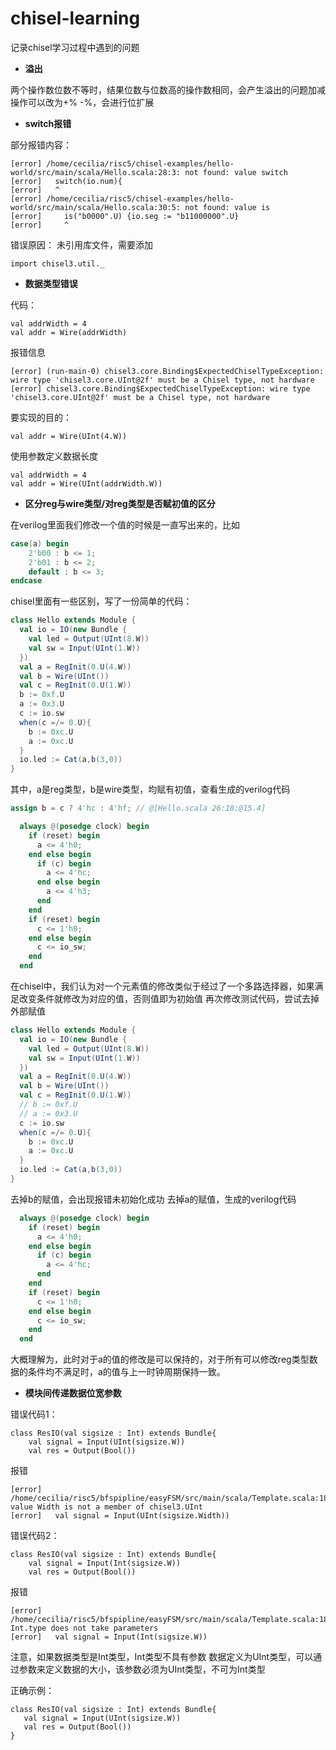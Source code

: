 # chisel-learning
记录chisel学习过程中遇到的问题
- **溢出**

两个操作数位数不等时，结果位数与位数高的操作数相同，会产生溢出的问题加减操作可以改为+% -%，会进行位扩展

- **switch报错**

部分报错内容：
```
[error] /home/cecilia/risc5/chisel-examples/hello-world/src/main/scala/Hello.scala:28:3: not found: value switch
[error]   switch(io.num){
[error]   ^
[error] /home/cecilia/risc5/chisel-examples/hello-world/src/main/scala/Hello.scala:30:5: not found: value is
[error]     is("b0000".U) {io.seg := "b11000000".U}
[error]     ^
```
错误原因： 未引用库文件，需要添加
```
import chisel3.util._
```
- **数据类型错误**

代码：
```
val addrWidth = 4
val addr = Wire(addrWidth) 
```
报错信息
```
[error] (run-main-0) chisel3.core.Binding$ExpectedChiselTypeException: wire type 'chisel3.core.UInt@2f' must be a Chisel type, not hardware
[error] chisel3.core.Binding$ExpectedChiselTypeException: wire type 'chisel3.core.UInt@2f' must be a Chisel type, not hardware
```
要实现的目的：
```
val addr = Wire(UInt(4.W))  
```
使用参数定义数据长度
```
val addrWidth = 4
val addr = Wire(UInt(addrWidth.W)) 
```
- **区分reg与wire类型/对reg类型是否赋初值的区分**

在verilog里面我们修改一个值的时候是一直写出来的，比如
```verilog
case(a) begin
	2'b00 : b <= 1;
	2'b01 : b <= 2;
	default : b <= 3;
endcase
```
chisel里面有一些区别，写了一份简单的代码：
```scala
class Hello extends Module {
  val io = IO(new Bundle {
    val led = Output(UInt(8.W))
    val sw = Input(UInt(1.W))
  })
  val a = RegInit(0.U(4.W))
  val b = Wire(UInt())
  val c = RegInit(0.U(1.W))
  b := 0xf.U
  a := 0x3.U
  c := io.sw
  when(c =/= 0.U){
    b := 0xc.U
    a := 0xc.U
  }
  io.led := Cat(a,b(3,0))
}
```
其中，a是reg类型，b是wire类型，均赋有初值，查看生成的verilog代码
```verilog
assign b = c ? 4'hc : 4'hf; // @[Hello.scala 26:18:@15.4]
```
```verilog
  always @(posedge clock) begin
    if (reset) begin
      a <= 4'h0;
    end else begin
      if (c) begin
        a <= 4'hc;
      end else begin
        a <= 4'h3;
      end
    end
    if (reset) begin
      c <= 1'h0;
    end else begin
      c <= io_sw;
    end
  end
```
在chisel中，我们认为对一个元素值的修改类似于经过了一个多路选择器，如果满足改变条件就修改为对应的值，否则值即为初始值
再次修改测试代码，尝试去掉外部赋值
```scala
class Hello extends Module {
  val io = IO(new Bundle {
    val led = Output(UInt(8.W))
    val sw = Input(UInt(1.W))
  })
  val a = RegInit(0.U(4.W))
  val b = Wire(UInt())
  val c = RegInit(0.U(1.W))
  // b := 0xf.U
  // a := 0x3.U
  c := io.sw
  when(c =/= 0.U){
    b := 0xc.U
    a := 0xc.U
  }
  io.led := Cat(a,b(3,0))
}
```
去掉b的赋值，会出现报错未初始化成功
去掉a的赋值，生成的verilog代码
```verilog
  always @(posedge clock) begin
    if (reset) begin
      a <= 4'h0;
    end else begin
      if (c) begin
        a <= 4'hc;
      end
    end
    if (reset) begin
      c <= 1'h0;
    end else begin
      c <= io_sw;
    end
  end
```
大概理解为，此时对于a的值的修改是可以保持的，对于所有可以修改reg类型数据的条件均不满足时，a的值与上一时钟周期保持一致。

- **模块间传递数据位宽参数**

错误代码1：
```
class ResIO(val sigsize : Int) extends Bundle{
    val signal = Input(UInt(sigsize.W))
    val res = Output(Bool())
```
报错
```
[error] /home/cecilia/risc5/bfspipline/easyFSM/src/main/scala/Template.scala:18:35: value Width is not a member of chisel3.UInt
[error]   val signal = Input(UInt(sigsize.Width))
```
错误代码2：
```
class ResIO(val sigsize : Int) extends Bundle{
    val signal = Input(Int(sigsize.W))
    val res = Output(Bool())
```
报错
```
[error] /home/cecilia/risc5/bfspipline/easyFSM/src/main/scala/Template.scala:18:25: Int.type does not take parameters
[error]   val signal = Input(Int(sigsize.W))
```
注意，如果数据类型是Int类型，Int类型不具有参数
数据定义为UInt类型，可以通过参数来定义数据的大小，该参数必须为UInt类型，不可为Int类型

正确示例：
```
class ResIO(val sigsize : Int) extends Bundle{
   val signal = Input(UInt(sigsize.W))
   val res = Output(Bool())
}
```
